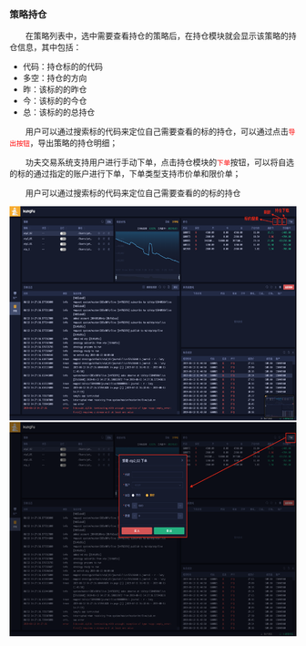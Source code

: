 ### 策略持仓

&emsp;&emsp;在策略列表中，选中需要查看持仓的策略后，在持仓模块就会显示该策略的持仓信息，其中包括：

- 代码：持仓标的的代码
- 多空：持仓的方向
- 昨：该标的的昨仓
- 今：该标的的今仓
- 总：该标的的总持仓

&emsp;&emsp;用户可以通过搜索标的代码来定位自己需要查看的标的持仓，可以通过点击<font color="red">```导出按钮```</font>，导出策略的持仓明细；

&emsp;&emsp;功夫交易系统支持用户进行手动下单，点击持仓模块的<font color="red">```下单```</font>按钮，可以将自选的标的通过指定的账户进行下单，下单类型支持市价单和限价单；

&emsp;&emsp;用户可以通过搜索标的代码来定位自己需要查看的的标的持仓

<div align=center><img src="/images/str_holding.png" width="640" height="376" alt = "策略持仓">

<div align=center><img src="/images/str_order.png" width="640" height="376" alt = "策略下单">
